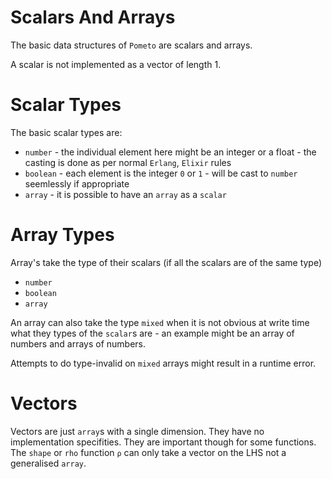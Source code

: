 # Scalars And Arrays

The basic data structures of `Pometo` are scalars and arrays.

A scalar is not implemented as a vector of length 1.

# Scalar Types

The basic scalar types are:

* `number` - the individual element here might be an integer or a float - the casting is done as per normal `Erlang`, `Elixir` rules
* `boolean` - each element is the integer `0` or `1` - will be cast to `number` seemlessly if appropriate
* `array` - it is possible to have an `array` as a `scalar`

# Array Types

Array's take the type of their scalars (if all the scalars are of the same type)

* `number`
* `boolean`
* `array`

An array can also take the type `mixed` when it is not obvious at write time what they types of the `scalar`s are - an example might be an array of numbers and arrays of numbers.

Attempts to do type-invalid on `mixed` arrays might result in a runtime error.

# Vectors

Vectors are just `array`s with a single dimension. They have no implementation specifities. They are important though for some functions. The `shape` or `rho` function `⍴` can only take a vector on the LHS not a generalised `array`.
